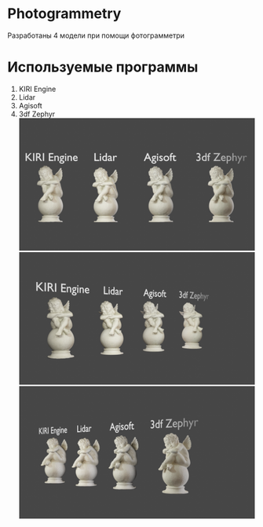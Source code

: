 # Photogrammetry
Разработаны 4 модели при помощи фотограмметри

# Используемые программы
1. KIRI Engine
2. Lidar
3. Agisoft
4. 3df Zephyr
![Alt text](./photogrammetry1.png?raw=true)
![Alt text](./photogrammetry2.png?raw=true)
![Alt text](./photogrammetry3.png?raw=true)
